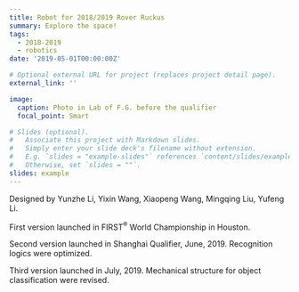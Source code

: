 ```yaml
---
title: Robot for 2018/2019 Rover Ruckus
summary: Explore the space!
tags:
  - 2018-2019
  - robotics
date: '2019-05-01T00:00:00Z'

# Optional external URL for project (replaces project detail page).
external_link: ''

image:
  caption: Photo in Lab of F.G. before the qualifier
  focal_point: Smart

# Slides (optional).
#   Associate this project with Markdown slides.
#   Simply enter your slide deck's filename without extension.
#   E.g. `slides = "example-slides"` references `content/slides/example-slides.md`.
#   Otherwise, set `slides = ""`.
slides: example
---
```


Designed by Yunzhe Li, Yixin Wang, Xiaopeng Wang, Mingqing Liu, Yufeng Li.

First version launched in FIRST<sup>®</sup> World Championship in Houston.

Second version launched in Shanghai Qualifier, June, 2019. Recognition logics were optimized. 

Third version launched in July, 2019. Mechanical structure for object classification were revised.
